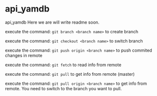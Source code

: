 # api_yamdb
api_yamdb
Here we are will write readme soon.

execute the command: `git branch <branch name>` to create branch
  
execute the command: `git checkout <branch name>` to switch branch

execute the command: `git push origin <branch name>` to push commited changes in remote 

execute the command: `git fetch` to read info from remote
  
execute the command: `git pull` to get info from remote (master)

execute the command: `git pull origin <branch name>` to get info from remote. You need to switch to the branch you want to pull.
